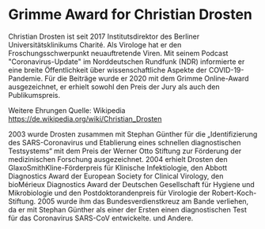 # Grimme Award for Christian Drosten

Christian Drosten ist seit 2017 Institutsdirektor des Berliner Universitätsklinikums Charité. Als Virologe hat er den Froschungsschwerpunkt neuauftretende Viren. 
Mit seinem Podcast "Coronavirus-Update" im Norddeutschen Rundfunk (NDR) informierte er eine breite Öffentlichkeit über wissenschaftliche Aspekte der COVID-19-Pandemie. 
Für die Beiträge wurde er 2020 mit dem Grimme Online-Award ausgezeichnet, er erhielt sowohl den Preis der Jury als auch den Publikumspreis.


Weitere Ehrungen
Quelle: Wikipedia https://de.wikipedia.org/wiki/Christian_Drosten

2003 wurde Drosten zusammen mit Stephan Günther für die „Identifizierung des SARS-Coronavirus und Etablierung eines schnellen diagnostischen Testsystems“ 
     mit dem Preis der Werner Otto Stiftung zur Förderung der medizinischen Forschung ausgezeichnet.
2004 erhielt Drosten den GlaxoSmithKline-Förderpreis für Klinische Infektiologie, den Abbott Diagnostics Award der European Society for Clinical Virology, 
     den bioMérieux Diagnostics Award der Deutschen Gesellschaft für Hygiene und Mikrobiologie und den Postdoktorandenpreis für Virologie der Robert-Koch-Stiftung.
2005 wurde ihm das Bundesverdienstkreuz am Bande verliehen, da er mit Stephan Günther als einer der Ersten einen diagnostischen Test für das Coronavirus SARS-CoV 
     entwickelte.
und Andere.
